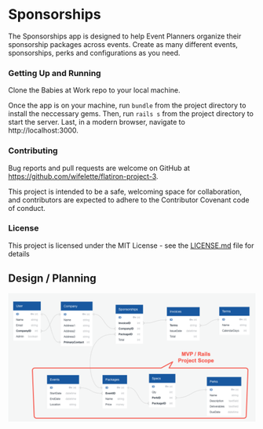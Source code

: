 # Sponsorships

The Sponsorships app is designed to help Event Planners organize their sponsorship packages across events. Create as many different events, sponsorships, perks and configurations as you need.

### Getting Up and Running

Clone the Babies at Work repo to your local machine.

Once the app is on your machine, run `bundle` from the project directory to install the neccessary gems. Then, run `rails s` from the project directory to start the server. Last, in a modern browser, navigate to http://localhost:3000.

### Contributing

Bug reports and pull requests are welcome on GitHub at https://github.com/wifelette/flatiron-project-3.

This project is intended to be a safe, welcoming space for collaboration, and contributors are expected to adhere to the Contributor Covenant code of conduct.

### License

This project is licensed under the MIT License - see the [LICENSE.md](LICENSE.md) file for details

## Design / Planning

![Database Diagram](DB.png)
